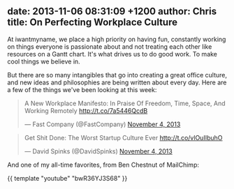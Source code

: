 date: 2013-11-06 08:31:09 +1200
author: Chris
title: On Perfecting Workplace Culture
----

<!-- excerpt -->

At iwantmyname, we place a high priority on having fun, constantly working on things everyone is passionate about and not treating each other like resources on a Gantt chart. It's what drives us to do good work. To make cool things we believe in.

But there are so many intangibles that go into creating a great office culture, and new ideas and philosophies are being written about every day. Here are a few of the things we've been looking at this week:

<!-- /excerpt -->

<blockquote class="twitter-tweet" lang="en"><p>A New Workplace Manifesto: In Praise Of Freedom, Time, Space, And Working Remotely <a href="http://t.co/7a5446QcdB">http://t.co/7a5446QcdB</a></p>&mdash; Fast Company (@FastCompany) <a href="https://twitter.com/FastCompany/statuses/397217382198169600">November 4, 2013</a></blockquote>
<script async src="//platform.twitter.com/widgets.js" charset="utf-8"></script>

<blockquote class="twitter-tweet" lang="en"><p>Get Shit Done: The Worst Startup Culture Ever <a href="http://t.co/vlOuIIbuhO">http://t.co/vlOuIIbuhO</a></p>&mdash; David Spinks (@DavidSpinks) <a href="https://twitter.com/DavidSpinks/statuses/397362860910596096">November 4, 2013</a></blockquote>
<script async src="//platform.twitter.com/widgets.js" charset="utf-8"></script>

And one of my all-time favorites, from Ben Chestnut of MailChimp:

{{ template "youtube" "bwR36YJ3S68" }}
